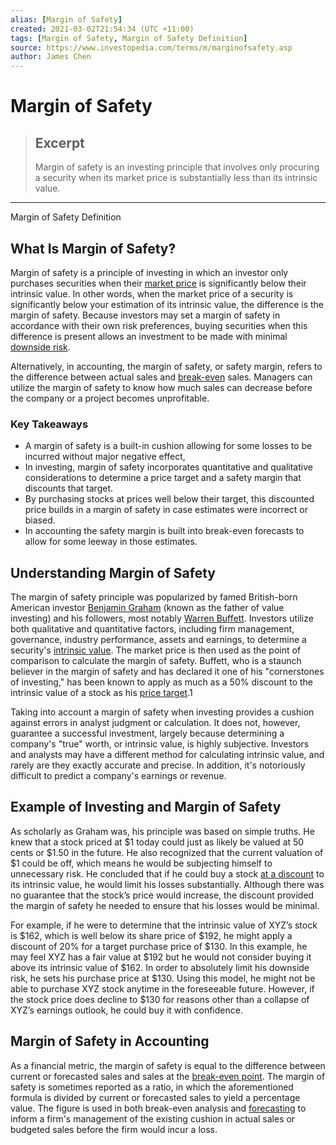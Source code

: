 ```yaml
---
alias: [Margin of Safety]
created: 2021-03-02T21:54:34 (UTC +11:00)
tags: [Margin of Safety, Margin of Safety Definition]
source: https://www.investopedia.com/terms/m/marginofsafety.asp
author: James Chen
---
```


# Margin of Safety

> ## Excerpt
> Margin of safety is an investing principle that involves only procuring a security when its market price is substantially less than its intrinsic value.

---

Margin of Safety Definition
## What Is Margin of Safety?

Margin of safety is a principle of investing in which an investor only purchases securities when their [market price](https://www.investopedia.com/terms/m/market-price.asp) is significantly below their intrinsic value. In other words, when the market price of a security is significantly below your estimation of its intrinsic value, the difference is the margin of safety. Because investors may set a margin of safety in accordance with their own risk preferences, buying securities when this difference is present allows an investment to be made with minimal [downside risk](https://www.investopedia.com/terms/d/downsiderisk.asp).

Alternatively, in accounting, the margin of safety, or safety margin, refers to the difference between actual sales and [break-even](https://www.investopedia.com/terms/b/breakevenanalysis.asp) sales. Managers can utilize the margin of safety to know how much sales can decrease before the company or a project becomes unprofitable. 

### Key Takeaways

-   A margin of safety is a built-in cushion allowing for some losses to be incurred without major negative effect,
-   In investing, margin of safety incorporates quantitative and qualitative considerations to determine a price target and a safety margin that discounts that target.
-   By purchasing stocks at prices well below their target, this discounted price builds in a margin of safety in case estimates were incorrect or biased.
-   In accounting the safety margin is built into break-even forecasts to allow for some leeway in those estimates.

## Understanding Margin of Safety

The margin of safety principle was popularized by famed British-born American investor [Benjamin Graham](https://www.investopedia.com/terms/b/bengraham.asp) (known as the father of value investing) and his followers, most notably [Warren Buffett](https://www.investopedia.com/articles/01/071801.asp). Investors utilize both qualitative and quantitative factors, including firm management, governance, industry performance, assets and earnings, to determine a security's [intrinsic value](https://www.investopedia.com/terms/i/intrinsicvalue.asp). The market price is then used as the point of comparison to calculate the margin of safety. Buffett, who is a staunch believer in the margin of safety and has declared it one of his "cornerstones of investing," has been known to apply as much as a 50% discount to the intrinsic value of a stock as his [price target](https://www.investopedia.com/terms/p/pricetarget.asp).1

Taking into account a margin of safety when investing provides a cushion against errors in analyst judgment or calculation. It does not, however, guarantee a successful investment, largely because determining a company's "true" worth, or intrinsic value, is highly subjective. Investors and analysts may have a different method for calculating intrinsic value, and rarely are they exactly accurate and precise. In addition, it's notoriously difficult to predict a company's earnings or revenue.

## Example of Investing and Margin of Safety

As scholarly as Graham was, his principle was based on simple truths. He knew that a stock priced at $1 today could just as likely be valued at 50 cents or $1.50 in the future. He also recognized that the current valuation of $1 could be off, which means he would be subjecting himself to unnecessary risk. He concluded that if he could buy a stock [at a discount](https://www.investopedia.com/terms/a/at-a-discount.asp) to its intrinsic value, he would limit his losses substantially. Although there was no guarantee that the stock’s price would increase, the discount provided the margin of safety he needed to ensure that his losses would be minimal.

For example, if he were to determine that the intrinsic value of XYZ’s stock is $162, which is well below its share price of $192, he might apply a discount of 20% for a target purchase price of $130. In this example, he may feel XYZ has a fair value at $192 but he would not consider buying it above its intrinsic value of $162. In order to absolutely limit his downside risk, he sets his purchase price at $130. Using this model, he might not be able to purchase XYZ stock anytime in the foreseeable future. However, if the stock price does decline to $130 for reasons other than a collapse of XYZ’s earnings outlook, he could buy it with confidence.

## Margin of Safety in Accounting

As a financial metric, the margin of safety is equal to the difference between current or forecasted sales and sales at the [break-even point](https://www.investopedia.com/terms/b/breakevenpoint.asp). The margin of safety is sometimes reported as a ratio, in which the aforementioned formula is divided by current or forecasted sales to yield a percentage value. The figure is used in both break-even analysis and [forecasting](https://www.investopedia.com/terms/f/forecasting.asp) to inform a firm's management of the existing cushion in actual sales or budgeted sales before the firm would incur a loss.
